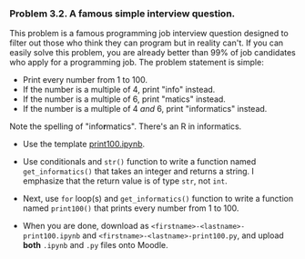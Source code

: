 ### Problem 3.2. A famous simple interview question.

This problem is a famous programming job interview question designed to filter out those who think they can program but in reality can't. If you can easily solve this problem, you are already better than 99% of job candidates who apply for a programming job. The problem statement is simple:

- Print every number from 1 to 100.
- If the number is a multiple of 4, print "info" instead.
- If the number is a multiple of 6, print "matics" instead.
- If the number is a multiple of 4 _and_ 6, print "informatics" instead.

Note the spelling of "info**r**matics". There's an R in informatics.

- Use the template [print100.ipynb](https://github.com/INFO490/spring2015/blob/master/week03/print100.ipynb).

- Use conditionals and `str()` function to write a function named `get_informatics()` that takes an integer and returns a string. I emphasize that the return value is of type `str`, not `int`.

- Next, use `for` loop(s) and `get_informatics()` function to write a function named `print100()` that prints every number from 1 to 100.

- When you are done, download as `<firstname>-<lastname>-print100.ipynb` and
  `<firstname>-<lastname>-print100.py`, and upload **both** `.ipynb` and `.py`
  files onto Moodle.
